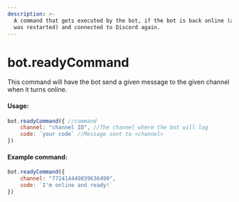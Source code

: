 ```yaml
---
description: >-
  A command that gets executed by the bot, if the bot is back online (after bot
  was restarted) and connected to Discord again.
---
```


# bot.readyCommand

This command will have the bot send a given message to the given channel when it turns online.

#### Usage:

```javascript
bot.readyCommand({ //command
    channel: "channel ID", //The channel where the bot will log
    code: `your code` //Message sent to <channel>
})
```

#### Example command:

```javascript
bot.readyCommand({
    channel: "772414449839636490",
    code: `I'm online and ready!`
})
```

